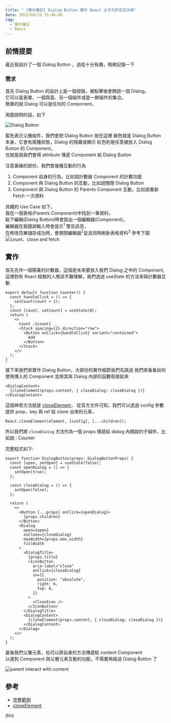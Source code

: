 ```yaml
---
title: " [實作筆記] Dialog Button 實作 React 父子元件交互作用"
date: 2022/08/22 15:46:00
tag:
  - 實作筆記
  - React
---
```


## 前情提要

最近我設計了一個 Dialog Button ，過程十分有趣，稍微記錄一下

### 需求

首先 Dialog Button 的設計上是一個按鈕，被點擊後會開啟一個 Dialog，  
它可以是表單、一個頁面、另一個組件或是一群組件的集合。  
簡單的說 Dialog 可以是任何的 Component。

用圖說明的話，如下

![Dialog Button](https://i.imgur.com/aC3tUjs.png)

藍色表示父層組件，我們會把 Dialog Button 放在這裡
綠色就是 Dialog Button 本身，它會有兩種狀態，Dialog 的隱藏或顯示
紅色則是任意被放入 Dialog Button 的 Component。  
也就是說我們會用 attribute 傳遞 Component 給 Dialog Button

注意黃線的部份，我們會幾種互動的行為

1. Component 自身的行為，比如說計數器 Component 的計數功能
2. Component 與 Dialog Button 的互動，比如說關閉 Dialog Button
3. Component 與 Dialog Button 的 Parents Component 互動，比如說重新 Fetch 一次資料

具體的 Use Case 如下，  
我在一個表格(Parents Component)中找到一筆資料，  
點下編輯(Dialog Button)時會跳出一個編輯器(Component)，  
編輯器在我錯誤輸入時會提示<sup>1</sup> 警告訊息，  
在修改完畢儲存成功時，會關閉編輯器<sup>2</sup>並且同時刷新表格資料<sup>3</sup>
參考下圖  
![count、close and fetch ](https://i.imgur.com/LESekFn.png)

## 實作

首先先作一個陽春的計數器，這個是未來要放入我們 Dialog 之中的 Component,  
這裡對有 React 經驗的人應該不難理解，我們透過 useState 的方法來與計數器互動

```tsx
export default function Counter() {
  const handleClick = () => {
    setCount(count + 1);
  };
  const [count, setCount] = useState(0);
  return (
    <>
      Count :{count}
      <Stack spacing={2} direction="row">
        <Button onClick={handleClick} variant="contained">
          Add
        </Button>
      </Stack>
    </>
  );
}
```

接下來我們來實作 Dialog Button，大部份的實作細節我們先跳過
我們來看看如何使用傳入的 Component 並將其與 Dialog 內部的函數銜接起來

```tsx
<DialogContent>
  {cloneElement(props.content, { closeDialog: closeDialog })}
</DialogContent>
```

這個神奇方法就是 [cloneElement](https://zh-hant.reactjs.org/docs/react-api.html#cloneelement)，
從官方文件可知，我們可以透過 config 參數提供 prop、key 與 ref 給 clone 出來的元素，

```tsx
React.cloneElement(element, [config], [...children]);
```

所以我們將 `closeDialog` 方法作為一個 props 傳遞給 dialog 內開啟的子組件，比如說 : Counter

完整程式如下:

```tsx
export function DialogButton(props: DialogButtonProps) {
  const [open, setOpen] = useState(false);
  const openDialog = () => {
    setOpen(true);
  };

  const closeDialog = () => {
    setOpen(false);
  };

  return (
    <>
      <Button {...props} onClick={openDialog}>
        {props.children}
      </Button>
      <Dialog
        open={open}
        onClose={closeDialog}
        maxWidth={props.max_width}
        fullWidth
      >
        <DialogTitle>
          {props.title}
          <IconButton
            aria-label="close"
            onClick={closeDialog}
            sx={{
              position: "absolute",
              right: 6,
              top: 6,
            }}
          >
            <CloseIcon />
          </IconButton>
        </DialogTitle>
        <DialogContent>
          {cloneElement(props.content, { closeDialog: closeDialog })}
        </DialogContent>
      </Dialog>
    </>
  );
}
```

最後我們父層元素，也可以將自身的方法傳遞給 content Component  
以達到 Component 與父層元素互動的功能，不需要再經過 Dialog Button 了

![parent interact with content](https://i.imgur.com/ePMLhjm.png)

## 參考

- [完整範例](https://codesandbox.io/s/great-worker-d2f2kc?file=/src/DialogButton.tsx)
- [cloneElement](https://zh-hant.reactjs.org/docs/react-api.html#cloneelement)

(fin)
